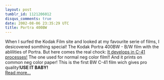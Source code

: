 ```yaml
---
layout: post
tumblr_id: 1121206012
disqus_comments: true
date: 2002-08-06 23:35:29 UTC
title: Portra 400BW
---
```


When I surfed the Kodak Film site and looked at my favourite serie of films, I desicovered somthing special! The Kodak Portra 400BW - B/W film with the ablilities of Portra. But here comes the real chock: <u>It develops in C-41 processes!</u> The one used for normal neg color film!! And it prints on common neg color paper! This is the first BW C-41 film wich gives pro quality!<b>USE IT BABY!</b>
<br/>
<a href="http://www.kodak.com/global/en/professional/products/films/portraBW/main.jhtml;jsessionid=UGZYTXPNELMPNQHIO2SHWGQ" target="_blank">Read more...</a>
